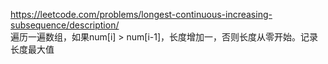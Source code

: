 https://leetcode.com/problems/longest-continuous-increasing-subsequence/description/  
遍历一遍数组，如果num[i] > num[i-1]，长度增加一，否则长度从零开始。记录长度最大值